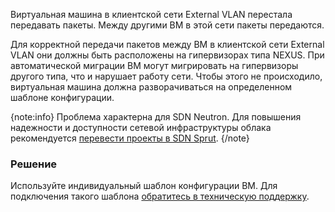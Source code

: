 Виртуальная машина в клиентской сети External VLAN перестала передавать пакеты. Между другими ВМ в этой сети пакеты передаются.

Для корректной передачи пакетов между ВМ в клиентской сети External VLAN они должны быть расположены на гипервизорах типа NEXUS. При автоматической миграции ВМ могут мигрировать на гипервизоры другого типа, что и нарушает работу сети. Чтобы этого не происходило, виртуальная машина должна разворачиваться на определенном шаблоне конфигурации.

{note:info}
Проблема характерна для SDN Neutron. Для повышения надежности и доступности сетевой инфраструктуры облака рекомендуется [перевести проекты в SDN Sprut](/ru/cases/sprut-migration).
{/note}

### Решение

Используйте индивидуальный шаблон конфигурации ВМ. Для подключения такого шаблона [обратитесь в техническую поддержку](/ru/contacts). 

